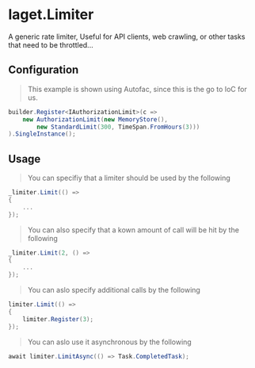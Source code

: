 ﻿# laget.Limiter
A generic rate limiter, Useful for API clients, web crawling, or other tasks that need to be throttled...

## Configuration
> This example is shown using Autofac, since this is the go to IoC for us.
```c#
builder.Register<IAuthorizationLimit>(c =>
    new AuthorizationLimit(new MemoryStore(),
        new StandardLimit(300, TimeSpan.FromHours(3)))
).SingleInstance();
```

## Usage
> You can specifiy that a limiter should be used by the following
```c#
_limiter.Limit(() =>
{
    ...
});
```

> You can also specify that a kown amount of call will be hit by the following
```c#
_limiter.Limit(2, () =>
{
    ...
});
```

> You can aslo specify additional calls by the following
```c#
limiter.Limit(() =>
{
    limiter.Register(3);
});
```

> You can aslo use it asynchronous by the following
```c#
await limiter.LimitAsync(() => Task.CompletedTask);
```
